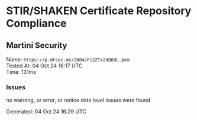 # STIR/SHAKEN Certificate Repository Compliance

## Martini Security

Name: `https://p.mtsec.me/2884/Fi2ZTx2dQOdL.pem`\
Tested At: 04 Oct 24 16:17 UTC\
Time: 131ms

### Issues

no warning, or error, or notice date level issues were found

Generated: 04 Oct 24 16:29 UTC